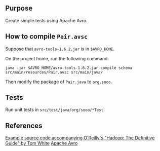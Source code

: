 ## Purpose

Create simple tests using Apache Avro.

## How to compile `Pair.avsc`

Suppose that `avro-tools-1.6.2.jar` is in `$AVRO_HOME`.

On the project home, run the following command:

```java -jar $AVRO_HOME/avro-tools-1.6.2.jar compile schema src/main/resources/Pair.avsc src/main/java/```

Then modify the package of `Pair.java` to `org.sooo`.

## Tests

Run unit tests in `src/test/java/org/sooo/*Test`.

## References
[Example source code accompanying O'Reilly's "Hadoop: The Definitive Guide" by Tom White](https://github.com/tomwhite/hadoop-book/tree/master/avro)
[Apache Avro](http://avro.apache.org/)